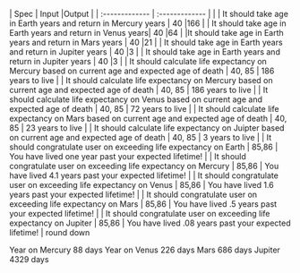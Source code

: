 | Spec           | Input          |Output       |
| :------------- | :------------- |             |
| It should take age in Earth years and return in Mercury years | 40  |166 |
| It should take age in Earth years and return in Venus years| 40       |64   |
|It should take age in Earth years and return in Mars years | 40  |21   |
| It should take age in Earth years and return in Jupiter years  | 40      |3  |
| It should take age in Earth years and return in Jupiter years  | 40      |3  |
| It should calculate life expectancy on Mercury based on current age and expected age of death  | 40, 85    | 186 years to live  |
| It should calculate life expectancy on Mercury based on current age and expected age of death  | 40, 85    | 186 years to live  |
| It should calculate life expectancy on Venus based on current age and expected age of death  | 40, 85    | 72 years to live  |
| It should calculate life expectancy on Mars based on current age and expected age of death  | 40, 85    | 23 years to live  |
| It should calculate life expectancy on Juipter based on current age and expected age of death  | 40, 85    | 3 years to live  |
| It should congratulate user on exceeding life expectancy on Earth | 85,86    | You have lived one year past your expected lifetime!  |
| It should congratulate user on exceeding life expectancy on Mercury | 85,86    | You have lived 4.1 years past your expected lifetime!  |
| It should congratulate user on exceeding life expectancy on Venus | 85,86    | You have lived 1.6 years past your expected lifetime!  |
| It should congratulate user on exceeding life expectancy on Mars | 85,86    | You have lived .5 years past your expected lifetime!  |
| It should congratulate user on exceeding life expectancy on Jupiter | 85,86    | You have lived .08 years past your expected lifetime!  |
round down

Year on Mercury 88 days
Year on Venus 226 days
Mars 686 days
Jupiter 4329 days

